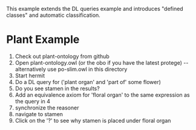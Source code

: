 This example extends the DL queries example and introduces "defined
classes" and automatic classification.

# Plant Example

 1. Check out plant-ontology from github
 2. Open plant-ontology.owl (or the obo if you have the latest protege) -- alternatively use po-slim.owl in this directory
 3. Start hermit
 4. Do a DL query for ('plant organ' and 'part of' some flower)
 5. Do you see stamen in the results?
 6. Add an equivalence axiom for 'floral organ' to the same expression as the query in 4
 7. synchronize the reasoner
 8. navigate to stamen
 9. Click on the '?' to see why stamen is placed under floral organ

